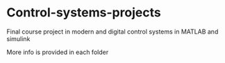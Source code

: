 # Control-systems-projects

Final course project in modern and digital control systems in MATLAB and simulink

More info is provided in each folder
